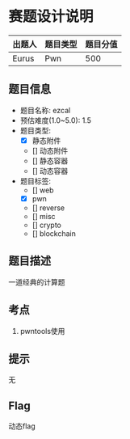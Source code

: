 # 赛题设计说明

| 出题人 | 题目类型 | 题目分值 |
| :----- | :------- | :------- |
| Eurus  | Pwn      | 500      |

## 题目信息

- 题目名称: ezcal
- 预估难度(1.0~5.0): 1.5
- 题目类型:
  - [x] 静态附件
  - [] 动态附件
  - [] 静态容器
  - [] 动态容器
- 题目标签:
  - [] web
  - [x] pwn
  - [] reverse
  - [] misc
  - [] crypto
  - [] blockchain

## 题目描述

一道经典的计算题

## 考点

1. pwntools使用

## 提示

无

## Flag

动态flag

